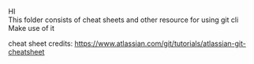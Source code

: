 HI  
This folder consists of cheat sheets and other resource for using git cli  
Make use of it  
  
  
  
cheat sheet credits: https://www.atlassian.com/git/tutorials/atlassian-git-cheatsheet
